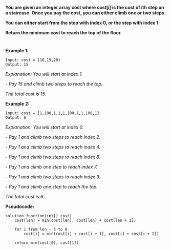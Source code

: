 **You are given an integer array cost where cost[i] is the cost of ith step on a staircase. Once you pay the cost, you can either climb one or two steps.**

**You can either start from the step with index 0, or the step with index 1.**

**Return the minimum cost to reach the top of the floor.**

#

**Example 1:**

    Input: cost = [10,15,20]
    Output: 15

_Explanation: You will start at index 1._

_- Pay 15 and climb two steps to reach the top._

_The total cost is 15._

**Example 2:**

    Input: cost = [1,100,1,1,1,100,1,1,100,1]
    Output: 6

_Explanation: You will start at index 0._

_- Pay 1 and climb two steps to reach index 2._

_- Pay 1 and climb two steps to reach index 4._

_- Pay 1 and climb two steps to reach index 6._

_- Pay 1 and climb one step to reach index 7._

_- Pay 1 and climb two steps to reach index 9._

_- Pay 1 and climb one step to reach the top._

_The total cost is 6._

**Pseudocode:**

```
solution function(int[] cost)
    cost[len] = min(cost[len], cost[len] + cost[len + 1])

    for i from len - 3 to 0
        cost[i] = min(cost[i] + cost[i + 1], cost[i] + cost[i + 2])

    return min(cost[0], cost[1])
```
